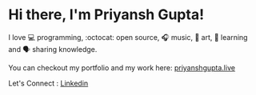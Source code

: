 # Hi there, I'm Priyansh Gupta!

I love 💻 programming, :octocat: open source, 🎧 music, 🎨 art, 🤔 learning and 🗣️ sharing knowledge.

You can checkout my portfolio and my work here: <a href = "https://priyanshgupta.live"> priyanshgupta.live </a>

Let's Connect : <a href = "https://www.linkedin.com/in/priyansh1907"> Linkedin </a>
